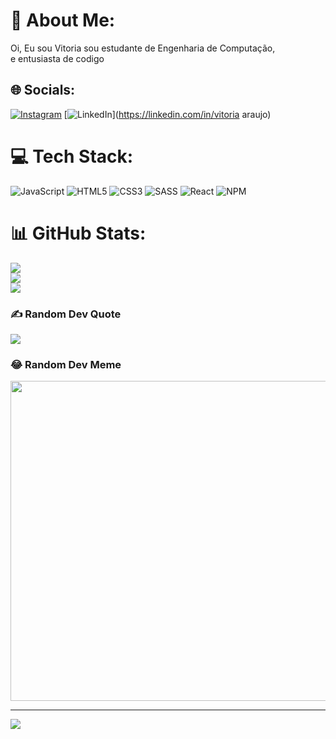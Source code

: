 # 💫 About Me:
Oi, Eu sou Vitoria sou estudante de Engenharia de Computação,<br>e entusiasta de codigo 


## 🌐 Socials:
[![Instagram](https://img.shields.io/badge/Instagram-%23E4405F.svg?logo=Instagram&logoColor=white)](https://instagram.com/_vih0_) [![LinkedIn](https://img.shields.io/badge/LinkedIn-%230077B5.svg?logo=linkedin&logoColor=white)](https://linkedin.com/in/vitoria araujo) 

# 💻 Tech Stack:
![JavaScript](https://img.shields.io/badge/javascript-%23323330.svg?style=plastic&logo=javascript&logoColor=%23F7DF1E) ![HTML5](https://img.shields.io/badge/html5-%23E34F26.svg?style=plastic&logo=html5&logoColor=white) ![CSS3](https://img.shields.io/badge/css3-%231572B6.svg?style=plastic&logo=css3&logoColor=white) ![SASS](https://img.shields.io/badge/SASS-hotpink.svg?style=plastic&logo=SASS&logoColor=white) ![React](https://img.shields.io/badge/react-%2320232a.svg?style=plastic&logo=react&logoColor=%2361DAFB) ![NPM](https://img.shields.io/badge/NPM-%23000000.svg?style=plastic&logo=npm&logoColor=white)
# 📊 GitHub Stats:
![](https://github-readme-stats.vercel.app/api?username=vih0&theme=dark&hide_border=false&include_all_commits=false&count_private=false)<br/>
![](https://github-readme-streak-stats.herokuapp.com/?user=vih0&theme=dark&hide_border=false)<br/>
![](https://github-readme-stats.vercel.app/api/top-langs/?username=vih0&theme=dark&hide_border=false&include_all_commits=false&count_private=false&layout=compact)

### ✍️ Random Dev Quote
![](https://quotes-github-readme.vercel.app/api?type=horizontal&theme=dark)

### 😂 Random Dev Meme
<img src="https://random-memer.herokuapp.com/" width="512px"/>

---
[![](https://visitcount.itsvg.in/api?id=vih0&icon=9&color=0)](https://visitcount.itsvg.in)

<!-- Proudly created with GPRM ( https://gprm.itsvg.in ) -->
